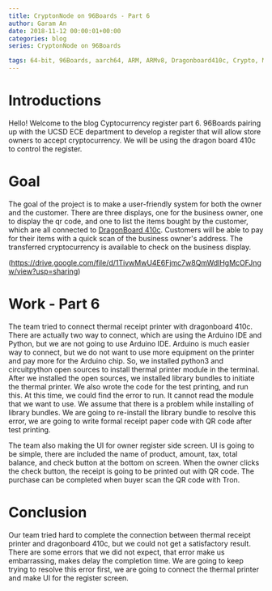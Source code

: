 ```yaml
---
title: CryptonNode on 96Boards - Part 6
author: Garam An
date: 2018-11-12 00:00:01+00:00
categories: blog
series: CryptonNode on 96Boards

tags: 64-bit, 96Boards, aarch64, ARM, ARMv8, Dragonboard410c, Crypto, Mining, Node, Business, QR, UCSD, Cryptocurrency, LCD
---
```

	
# Introductions

Hello! Welcome to the blog Cyptocurrency register part 6. 96Boards pairing up with the UCSD ECE department to develop a register that will allow store owners to accept cryptocurrency. We will be using the dragon board 410c to control the register. 

# Goal 
	
The goal of the project is to make a user-friendly system for both the owner and the customer. There are three displays, one for the business owner, one to display the qr code, and one to list the items bought by the customer, which are all connected to [DragonBoard 410c](http://www.96boards.org/product/dragonboard410c/). Customers will be able to pay for their items with a quick scan of the business owner's address. The transferred cryptocurrency is available to check on the business display.

(https://drive.google.com/file/d/1TivwMwU4E6Fjmc7w8QmWdlHgMcOFJngw/view?usp=sharing)

# Work - Part 6
	
The team tried to connect thermal receipt printer with dragonboard 410c. There are actually two way to connect, which are using the Arduino IDE and Python, but we are not going to use Arduino IDE. Arduino is much easier way to connect, but we do not want to use more equipment on the printer and pay more for the Arduino chip. So, we installed python3 and circuitpython open sources to install thermal printer module in the terminal. After we installed the open sources, we installed library bundles to initiate the thermal printer. We also wrote the code for the test printing, and run this. At this time, we could find the error to run. It cannot read the module that we want to use. We assume that there is a problem while installing of library bundles. We are going to re-install the library bundle to resolve this error, we are going to write formal receipt paper code with QR code after test printing.

The team also making the UI for owner register side screen. UI is going to be simple, there are included the name of product, amount, tax, total balance, and check button at the bottom on screen. When the owner clicks the check button, the receipt is going to be printed out with QR code. The purchase can be completed when buyer scan the QR code with Tron.

# Conclusion
	
Our team tried hard to complete the connection between thermal receipt printer and dragonboard 410c, but we could not get a satisfactory result. There are some errors that we did not expect, that error make us embarrassing, makes delay the completion time. We are going to keep trying to resolve this error first, we are going to connect the thermal printer and make UI for the register screen.
